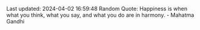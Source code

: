 Last updated: 2024-04-02 16:59:48
Random Quote: Happiness is when what you think, what you say, and what you do are in harmony. - Mahatma Gandhi